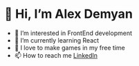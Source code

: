 # 👋 Hi, I’m Alex Demyan
- 👀 I’m interested in FrontEnd development
- 🌱 I’m currently learning React
- 💞️ I love to make games in my free time
- 📫 How to reach me [LinkedIn](https://www.linkedin.com/in/dem-gam/)

<!---
DemGam/DemGam is a ✨ special ✨ repository because its `README.md` (this file) appears on your GitHub profile.
You can click the Preview link to take a look at your changes.
--->
